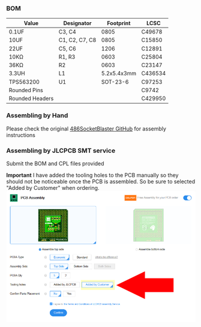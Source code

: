 ### BOM
| Value | Designator | Footprint | LCSC |
|--|--|--|--|
| 0.1UF | C3, C4 | 0805 | C49678 |
| 10UF | C1, C2, C7, C8 | 0805 | C15850 |
| 22UF | C5, C6 | 1206 | C12891 |
| 10KΩ | R1, R3 | 0603 | C25804 | 
| 36KΩ | R2 | 0603 | C23147 | 
| 3.3UH | L1 | 5.2x5.4x3mm | C436534
| TPS563200 | U1 | SOT-23-6 | C97253
| Rounded Pins | | | C9742 |
| Rounded Headers | | | C429950 | 


### Assembling by Hand
Please check the original [486SocketBlaster GitHub](https://github.com/scrapcomputing/486SocketBlaster) for assembly instructions 

###  Assembling by JLCPCB SMT service
Submit the BOM and CPL files provided

**Important**
I have added the tooling holes to the PCB manually so they should not be noticeable once the PCB is assembled. So be sure to selected "Added by Customer" when ordering. 
<img align="center" alt="JLCPCB" width="650px" src="https://raw.githubusercontent.com/LimeProgramming/486SocketBlaster/main/img/ordering.png"/>